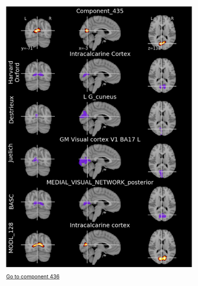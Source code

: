 


![435](preliminary/435.jpg "Component 435")

[Go to component 436](https://parietal-inria.github.io/MODL_atlas/512/436 "Component 436")